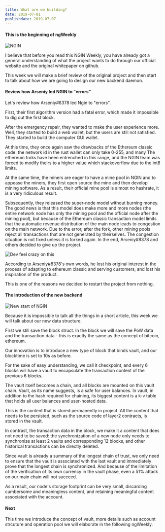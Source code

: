 ```yaml
---
title: What are we building?
date: 2019-07-01
publishdate: 2019-07-07
---
```


#### This is the beginning of ngWeekly

![NGIN](/ngweekly/engine_pic.jpg "Engine")

I believe that before you read this NGIN Weekly, you have already got a general understanding of what the project wants to do through our official website and the original whitepaper on github.

This week we will make a brief review of the original project and then start to talk about how we are going to design our new backend daemon.

#### Review how Arseniy led NGIN to "errors"

Let's review how Arseniy#8378 led Ngin to "errors".

First, their first algorithm version had a fatal error, which made it impossible to dig out the first block.

After the emergency repair, they wanted to make the user experience more. Well, they started to build a web wallet, but the users are still not satisfied. They started to build the computer GUI wallet.

At this time, they once again saw the drawbacks of the Ethereum classic code: the network id in the rust wallet can only take 0-255, and many  The ethereum forks have been entrenched in this range, and the NGIN team was forced to modify theirs to a higher value which stackoverflow due to the int8 limits.  

At the same time, the miners are eager to have a mine pool in NGIN and to appease the miners, they first open source the mine and then develop mining software.  As a result, their official mine pool is almost no hashrate, it is a very ridiculous result.  

Subsequently, they released the super-node model without burning money. The good news is that this model does make more and more nodes (the entire network node has only the mining pool and the official node after the mining pool), but because of the Ethereum classic transaction model limits that the automatic revenue distribution of the main node leads to congestion on the main network. Due to the error, after the fork, other mining pools reject all transactions that are not generated by theirselves. The congestion situation is not fixed unless it is forked again.  In the end, Arseniy#8378 and others decided to give up the project.

![Dev feel crazy on this](/ngweekly/crazy_pic.png "Madness?")

According to Arseniy#8378's own words, he lost his original interest in the process of adapting to ethereum classic and serving customers, and lost his inspiration of ​​the product.  

This is one of the reasons we decided to restart the project from nothing.

#### The introduction of the new backend

![New start of NGIN](/ngweekly/newstart.jpg "New Start")

Because it is impossible to talk all the things in a short article, this week we will talk about our new data structure.

First we still save the block struct. In the block we will save the PoW data and the transaction data - this is exactly the same as the concept of bitcoin, ethereum.

Our innovation is to introduce a new type of block that binds vault, and our blocktime is set to 10s as before.

For the sake of easy understanding, we call it checkpoint, and every 6 blocks will have a vault to encapsulate the transaction content of the previous 6 blocks.

The vault itself becomes a chain, and all blocks are mounted on this vault chain.  Vault, as its name suggests, is a safe for user balances.  In vault, in addition to the hash required for chaining, its biggest content is a k-v table that holds all user balances and user-hosted data.  

This is the content that is stored permanently in project. All the content that needs to be persisted, such as the source code of layer2 contracts, is stored in the vault.

In contrast, the transaction data in the block, we make it a content that does not need to be saved: the synchronization of a new node only needs to synchronize at least 2 vaults and corresponding 12 blocks, and other historical transactions can be directly deleted.  

Since vault is already a summary of the longest chain of trust, we only need to ensure that the vault is associated with the last vault and immediately prove that the longest chain is synchronized. And because of the limitation of the verification of its own currency in the vault phase, even a 51% attack on our main chain will not succeed.  

As a result, our node's storage footprint can be very small, discarding cumbersome and meaningless content, and retaining meaningful content associated with the account.

#### Next

This time we introduce the concept of vault, more details such as account strcuture and operation pool we will elaborate in the following ngWeekly.
